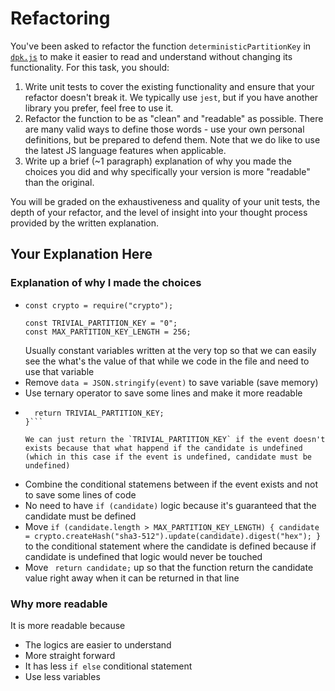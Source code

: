 # Refactoring

You've been asked to refactor the function `deterministicPartitionKey` in [`dpk.js`](dpk.js) to make it easier to read and understand without changing its functionality. For this task, you should:

1. Write unit tests to cover the existing functionality and ensure that your refactor doesn't break it. We typically use `jest`, but if you have another library you prefer, feel free to use it.
2. Refactor the function to be as "clean" and "readable" as possible. There are many valid ways to define those words - use your own personal definitions, but be prepared to defend them. Note that we do like to use the latest JS language features when applicable.
3. Write up a brief (~1 paragraph) explanation of why you made the choices you did and why specifically your version is more "readable" than the original.

You will be graded on the exhaustiveness and quality of your unit tests, the depth of your refactor, and the level of insight into your thought process provided by the written explanation.

## Your Explanation Here

### Explanation of why I made the choices
- 
  ```
  const crypto = require("crypto");

  const TRIVIAL_PARTITION_KEY = "0";
  const MAX_PARTITION_KEY_LENGTH = 256;
  ```
  Usually constant variables written at the very top so that we can easily see the what's the value of that while we code in the file and need to use that variable
- Remove ```data = JSON.stringify(event)``` to save variable (save memory)
- Use ternary operator to save some lines and make it more readable
- 
  ```if (!event) {
    return TRIVIAL_PARTITION_KEY;
  }```

  We can just return the `TRIVIAL_PARTITION_KEY` if the event doesn't exists because that what happend if the candidate is undefined (which in this case if the event is undefined, candidate must be undefined)
- Combine the conditional statemens between if the event exists and not to save some lines of code
- No need to have ```if (candidate)``` logic because it's guaranteed that the candidate must be defined
- Move ```if (candidate.length > MAX_PARTITION_KEY_LENGTH) {
    candidate = crypto.createHash("sha3-512").update(candidate).digest("hex");
  }``` to the conditional statement where the candidate is defined because if candidate is undefined that logic would never be touched
- Move ``` return candidate;``` up so that the function return the candidate value right away when it can be returned in that line


### Why more readable
It is more readable because
- The logics are easier to understand
- More straight forward
- It has less `if else` conditional statement
- Use less variables
